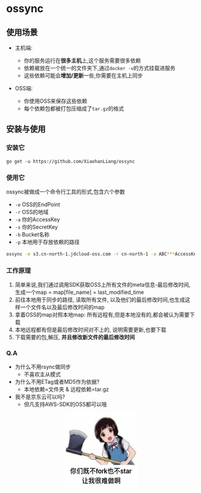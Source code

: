 # ossync

## 使用场景

- 主机端:
  - 你的服务运行在**很多主机**上,这个服务需要很多依赖
  - 依赖被放在一个统一的文件夹下,通过`docker -v`的方式挂载进服务
  - 这些依赖可能会**增加/更新**一些,你需要在主机上同步
  
- OSS端:
  - 你使用OSS来保存这些依赖
  - 每个依赖包都被打包压缩成了`tar.gz`的格式

## 安装与使用

### 安装它
```
go get -u https://github.com/XiaohanLiang/ossync
```

### 使用它

ossync被做成一个命令行工具的形式,包含六个参数
- `-e`  OSS的EndPoint
- `-r`  OSS的地域
- `-a`  你的AccessKey
- `-s`  你的SecretKey
- `-b`  Bucket名称
- `-p`  本地用于存放依赖的路径

``` bash
ossync -e s3.cn-north-1.jdcloud-oss.com -r cn-north-1 -a ABC***AccessKey -s ABC***SecretKey -b OSS -p /Users/mac/ossync_test/
```

### 工作原理

1. 简单来说,我们通过调用SDK获取OSS上所有文件的meta信息-最后修改时间, 生成一个map = map[file_name] = last_modified_time
2. 前往本地用于同步的路径, 读取所有文件, 以及他们的最后修改时间,也生成这样一个文件名以及最后修改时间的map
3. 拿着OSS的map对照本地map: 所有远程有,但是本地没有的,都会被认为需要下载
4. 本地远程都有但是最后修改时间对不上的, 说明需要更新,也要下载
5. 下载需要的包,解压, **并且修改新文件的最后修改时间**

### Q.A

- 为什么不用rsync做同步
  - 不喜欢主从模式
- 为什么不用ETag或者MD5作为依据?
  - 本地依赖=文件夹 & 远程依赖=tar.gz
- 我不是京东云可以吗? 
  - 但凡支持AWS-SDK的OSS都可以哦
  

<div align=center><img width="200" height="200" src="forkandstar.jpeg"/></div>
